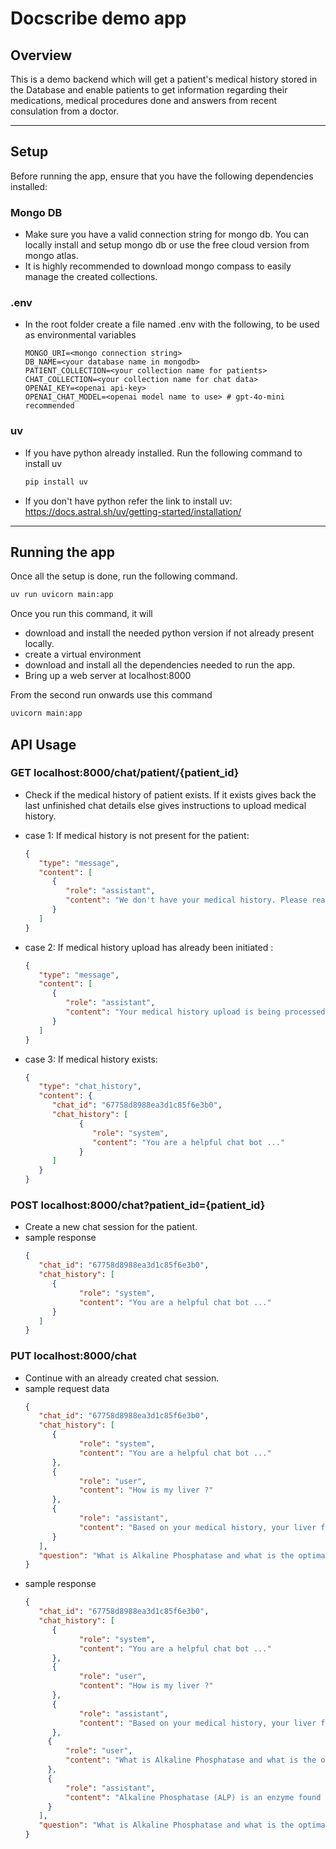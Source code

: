 # Docscribe demo app

## Overview

This is a demo backend which will get a patient's medical history stored in the Database and enable patients to get information regarding their medications, medical procedures done and answers from recent consulation from a doctor.

---

## Setup

Before running the app, ensure that you have the following dependencies installed:

### Mongo DB
- Make sure you have a valid connection string for mongo db. You can locally install and setup mongo db or use the free cloud version from mongo atlas.
- It is highly recommended to download mongo compass to easily manage the created collections.

### .env
- In the root folder create a file named .env with the following, to be used as environmental variables

   ```.env
   MONGO_URI=<mongo connection string>
   DB_NAME=<your database name in mongodb>
   PATIENT_COLLECTION=<your collection name for patients>
   CHAT_COLLECTION=<your collection name for chat data>
   OPENAI_KEY=<openai api-key>
   OPENAI_CHAT_MODEL=<openai model name to use> # gpt-4o-mini recommended
   ```


### uv
- If you have python already installed. Run the following command to install uv

   ```bash
   pip install uv
   ```
- If you don't have python refer the link to install uv: https://docs.astral.sh/uv/getting-started/installation/

---

## Running the app

Once all the setup is done, run the following command.

   ```bash
   uv run uvicorn main:app
   ```

Once you run this command, it will
- download and install the needed python version if not already present locally.
- create a virtual environment
- download and install all the dependencies needed to run the app.
- Bring up a web server at localhost:8000

From the second run onwards use this command
   ```bash
   uvicorn main:app
   ```

## API Usage

### GET localhost:8000/chat/patient/{patient_id}
- Check if the medical history of patient exists. If it exists gives back the last unfinished chat details else gives instructions to upload medical history.

- case 1:
If medical history is not present for the patient:
   ```json
   {
      "type": "message",
      "content": [
         {
            "role": "assistant",
            "content": "We don't have your medical history. Please reach out to abcd@efg.com for uploading your medical history."
         }
      ]
   }
   ```

- case 2:
If medical history upload has already been initiated :
   ```json
   {
      "type": "message",
      "content": [
         {
            "role": "assistant",
            "content": "Your medical history upload is being processed. Please try after some time or reach out to abcd@efg.com for updates."
         }
      ]
   }
   ```

- case 3:
If medical history exists:
   ```json
   {
      "type": "chat_history",
      "content": {
         "chat_id": "67758d8988ea3d1c85f6e3b0",
         "chat_history": [
               {
                  "role": "system",
                  "content": "You are a helpful chat bot ..."
               }
         ]
      }
   }
   ```

### POST localhost:8000/chat?patient_id={patient_id}
- Create a new chat session for the patient.
- sample response
   ```json
   {
      "chat_id": "67758d8988ea3d1c85f6e3b0",
      "chat_history": [
         {
               "role": "system",
               "content": "You are a helpful chat bot ..."
         }
      ]
   }
   ```

### PUT localhost:8000/chat
- Continue with an already created chat session.
- sample request data
   ```json
   {
      "chat_id": "67758d8988ea3d1c85f6e3b0",
      "chat_history": [
         {
               "role": "system",
               "content": "You are a helpful chat bot ..."
         },
         {
               "role": "user",
               "content": "How is my liver ?"
         },
         {
               "role": "assistant",
               "content": "Based on your medical history, your liver function may be a concern as your Alkaline Phosphatase and GGTP levels are quite high (Alkaline Phosphatase: 437.0, GGTP: 416.0). These elevated levels can indicate potential liver issues. It's important to discuss these findings with your healthcare provider for a thorough evaluation and appropriate management.\n\nIf you have any other specific questions about your medical history, feel free to ask!"
         }
      ],
      "question": "What is Alkaline Phosphatase and what is the optimal limit ?"
   }
   ```
- sample response
   ```json
   {
      "chat_id": "67758d8988ea3d1c85f6e3b0",
      "chat_history": [
         {
               "role": "system",
               "content": "You are a helpful chat bot ..."
         },
         {
               "role": "user",
               "content": "How is my liver ?"
         },
         {
               "role": "assistant",
               "content": "Based on your medical history, your liver function may be a concern as your Alkaline Phosphatase and GGTP levels are quite high (Alkaline Phosphatase: 437.0, GGTP: 416.0). These elevated levels can indicate potential liver issues. It's important to discuss these findings with your healthcare provider for a thorough evaluation and appropriate management.\n\nIf you have any other specific questions about your medical history, feel free to ask!"
         },
        {
            "role": "user",
            "content": "What is Alkaline Phosphatase and what is the optimal limit ?"
        },
        {
            "role": "assistant",
            "content": "Alkaline Phosphatase (ALP) is an enzyme found in various tissues throughout the body, with the highest concentrations in the liver, bones, kidneys, and bile ducts. It plays a role in breaking down proteins and is often measured to assess liver and bone health.\n\nThe optimal limit for Alkaline Phosphatase can vary based on the laboratory and the individual's age and sex, but generally, normal ranges are approximately:\n- For adults: 44 to 147 IU/L (international units per liter)\n\nSince your level is significantly higher at 437.0 IU/L, it suggests that there may be an underlying issue that needs further investigation.\n\nIf you have more questions related to your medical history, feel free to ask!"
        }
      ],
      "question": "What is Alkaline Phosphatase and what is the optimal limit ?"
   }
   ```

